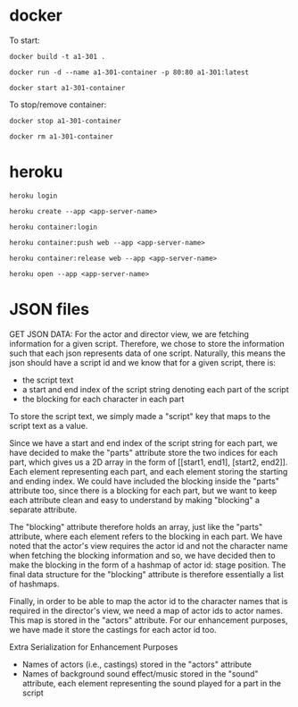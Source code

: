 # docker
To start:

`docker build -t a1-301 .`

`docker run -d --name a1-301-container -p 80:80 a1-301:latest`

`docker start a1-301-container`

To stop/remove container:

`docker stop a1-301-container`

`docker rm a1-301-container`

# heroku
`heroku login`

`heroku create --app <app-server-name>`

`heroku container:login`

`heroku container:push web --app <app-server-name>`

`heroku container:release web --app <app-server-name>`

`heroku open --app <app-server-name>`

# JSON files
GET JSON DATA:
For the actor and director view, we are fetching information for a given script.
Therefore, we chose to store the information such that each json represents data of one script.
Naturally, this means the json should have a script id and we know that for a given script, there is:
- the script text 
- a start and end index of the script string denoting each part of the script
- the blocking for each character in each part

To store the script text, we simply made a "script" key that maps to the script text as a value.

Since we have a start and end index of the script string for each part, we have decided to make the "parts" attribute store
the two indices for each part, which gives us a 2D array in the form of [[start1, end1], [start2, end2]].
Each element representing each part, and each element storing the starting and ending index.
We could have included the blocking inside the "parts" attribute too, since there is a blocking for each part, but we want
to keep each attribute clean and easy to understand by making "blocking" a separate attribute.

The "blocking" attribute therefore holds an array, just like the "parts" attribute, where each element refers to the blocking in each part.
We have noted that the actor's view requires the actor id and not the character name when fetching the blocking information and so, we have decided then to make the blocking in the form of a hashmap of actor id: stage position. The final data structure for the "blocking" attribute is therefore essentially a list of hashmaps.

Finally, in order to be able to map the actor id to the character names that is required in the director's view, we need a map of actor ids to actor names. This map is stored in the "actors" attribute. For our enhancement purposes, we have made it store the castings for each actor id too.

Extra Serialization for Enhancement Purposes
- Names of actors (i.e., castings) stored in the "actors" attribute
- Names of background sound effect/music stored in the "sound" attribute, each element representing the sound played for a part in the script
